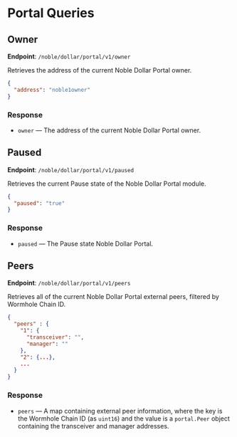 # Portal Queries

## Owner

**Endpoint**: `/noble/dollar/portal/v1/owner`

Retrieves the address of the current Noble Dollar Portal owner.

```json
{
  "address": "noble1owner"
}
```

### Response

- `owner` — The address of the current Noble Dollar Portal owner.

## Paused

**Endpoint**: `/noble/dollar/portal/v1/paused`

Retrieves the current Pause state of the Noble Dollar Portal module.

```json
{
  "paused": "true"
}
```

### Response

- `paused` — The Pause state Noble Dollar Portal.

## Peers

**Endpoint**: `/noble/dollar/portal/v1/peers`

Retrieves all of the current Noble Dollar Portal external peers, filtered by Wormhole Chain ID.

```json
{
  "peers" : {
    "1": {
      "transceiver": "",
      "manager": ""
    },
    "2": {...},
    ...
  }
}
```

### Response

- `peers` — A map containing external peer information, where the key is the Wormhole Chain ID (as `uint16`) and the value is a `portal.Peer` object containing the transceiver and manager addresses.
